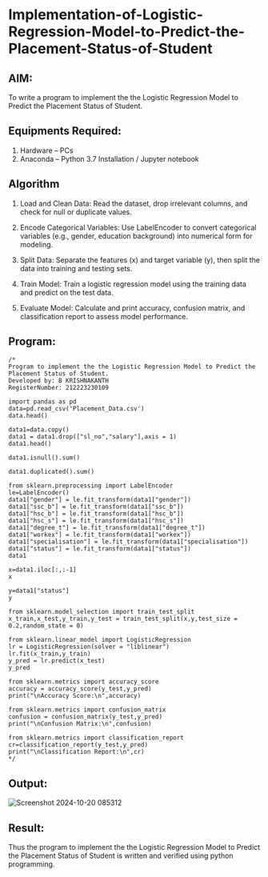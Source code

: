 # Implementation-of-Logistic-Regression-Model-to-Predict-the-Placement-Status-of-Student

## AIM:
To write a program to implement the the Logistic Regression Model to Predict the Placement Status of Student.

## Equipments Required:
1. Hardware – PCs
2. Anaconda – Python 3.7 Installation / Jupyter notebook

## Algorithm
1. Load and Clean Data: Read the dataset, drop irrelevant columns, and check for null or duplicate values.
   
2. Encode Categorical Variables: Use LabelEncoder to convert categorical variables (e.g., gender, education background) into numerical form for modeling.
   
3. Split Data: Separate the features (x) and target variable (y), then split the data into training and testing sets.
   
4. Train Model: Train a logistic regression model using the training data and predict on the test data.
   
5. Evaluate Model: Calculate and print accuracy, confusion matrix, and classification report to assess model performance.
## Program:
```
/*
Program to implement the the Logistic Regression Model to Predict the Placement Status of Student.
Developed by: B KRISHNAKANTH
RegisterNumber: 212223230109

import pandas as pd
data=pd.read_csv('Placement_Data.csv')
data.head()

data1=data.copy()
data1 = data1.drop(["sl_no","salary"],axis = 1)
data1.head()

data1.isnull().sum()

data1.duplicated().sum()

from sklearn.preprocessing import LabelEncoder
le=LabelEncoder()
data1["gender"] = le.fit_transform(data1["gender"])
data1["ssc_b"] = le.fit_transform(data1["ssc_b"])
data1["hsc_b"] = le.fit_transform(data1["hsc_b"])
data1["hsc_s"] = le.fit_transform(data1["hsc_s"])
data1["degree_t"] = le.fit_transform(data1["degree_t"])
data1["workex"] = le.fit_transform(data1["workex"])
data1["specialisation"] = le.fit_transform(data1["specialisation"])
data1["status"] = le.fit_transform(data1["status"])
data1

x=data1.iloc[:,:-1]
x

y=data1["status"]
y

from sklearn.model_selection import train_test_split
x_train,x_test,y_train,y_test = train_test_split(x,y,test_size = 0.2,random_state = 0)

from sklearn.linear_model import LogisticRegression
lr = LogisticRegression(solver = "liblinear")
lr.fit(x_train,y_train)
y_pred = lr.predict(x_test)
y_pred

from sklearn.metrics import accuracy_score
accuracy = accuracy_score(y_test,y_pred)
print("\nAccuracy Score:\n",accuracy)

from sklearn.metrics import confusion_matrix
confusion = confusion_matrix(y_test,y_pred)
print("\nConfusion Matrix:\n",confusion)

from sklearn.metrics import classification_report
cr=classification_report(y_test,y_pred)
print("\nClassification Report:\n",cr)
*/
```

## Output:

![Screenshot 2024-10-20 085312](https://github.com/user-attachments/assets/0fde4080-5c8a-48ba-8c12-97913e043c30)

## Result:
Thus the program to implement the the Logistic Regression Model to Predict the Placement Status of Student is written and verified using python programming.
